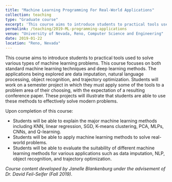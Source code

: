 ```yaml
---
title: "Machine Learning Programming For Real-World Applications"
collection: teaching
type: "Graduate course"
excerpt: 'This course aims to introduce students to practical tools used to solve various types of machine learning problems. This course focuses on both standard machine learning techniques and deep learning methods. The applications being explored are data imputation, natural language processing, object recognition, and trajectory optimization. Students will work on a semester project in which they must apply some of the tools to a problem area of their choosing, with the expectation of a resulting conference paper. These projects will illustrate that students are able to use these methods to effectively solve modern problems.'
permalink: /teaching/2019-ML-programming-applications
venue: "University of Nevada, Reno, Computer Science and Engineering"
date: 2019-01-22
location: "Reno, Nevada"
---
```


This course aims to introduce students to practical tools used to solve various types of machine learning problems. This course focuses on both standard machine learning techniques and deep learning methods. The applications being explored are data imputation, natural language processing, object recognition, and trajectory optimization. Students will work on a semester project in which they must apply some of the tools to a problem area of their choosing, with the expectation of a resulting conference paper. These projects will illustrate that students are able to use these methods to effectively solve modern problems.

Upon completion of this course: 
* Students will be able to explain the major machine learning methods including KNN, linear regression, SGD, K-means clustering, PCA, MLPs, CNNs, and Q-learning.
* Students will be able to apply machine learning methods to solve real-world problems.
* Students will be able to evaluate the suitability of different machine learning methods for various applications such as data imputation, NLP, object recognition, and trajectory optimization.

_Course content developed by Janelle Blankenburg under the advisement of Dr. David Feil-Seifer (Fall 2019)._
